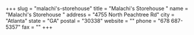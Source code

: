 +++
slug = "malachi's-storehouse"
title = "Malachi's Storehouse "
name = "Malachi's Storehouse "
address = "4755 North Peachtree Rd"
city = "Atlanta"
state = "GA"
postal = "30338"
website = ""
phone = "678 687-5357"
fax = ""
+++
